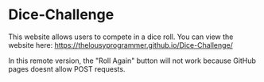 # Dice-Challenge
This website allows users to compete in a dice roll.
You can view the website here: https://thelousyprogrammer.github.io/Dice-Challenge/

In this remote version, the "Roll Again" button will not work because GitHub pages doesnt allow POST requests. 

